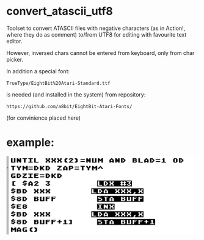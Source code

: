 # convert_atascii_utf8

Toolset to convert ATASCII files with negative characters (as in Action!, where they do as comment) to/from UTF8 for editing with favourite text editor.

However, inversed chars cannot be entered from keyboard, only from char picker.

In addition a special font:

    TrueType/EightBit%20Atari-Standard.ttf

is needed (and installed in the system) from repository:

    https://github.com/a8bit/EightBit-Atari-Fonts/

(for convinience placed here)

# example:

![](/example_view.png)
